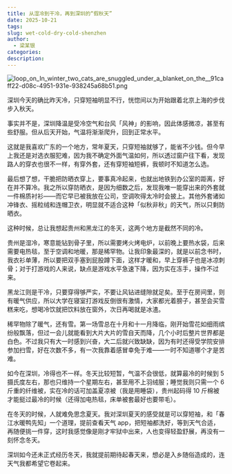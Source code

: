 ```yaml
---
title: 从湿冷到干冷，再到深圳的“假秋天”
date: 2025-10-21
tags:
slug: wet-cold-dry-cold-shenzhen
author:
  - 梁某银
categories:
description:
---
```

![loop_on_In_winter_two_cats_are_snuggled_under_a_blanket_on_the__91caff22-d08c-4951-931e-938245a68b51.png](https://img.liangmouyin.com/2025/10/6483ace229759417c944b704127f2805.png)

深圳今天的确比昨天冷，只穿短袖明显不行，恍惚间以为开始跟着北京上海的步伐步入秋天。

事实并不是，深圳降温是受冷空气和台风「风神」的影响，因此体感微凉，甚至有些舒服。但从后天开始，气温将渐渐爬升，回到正常水平。

这就是我喜欢广东的一个地方，常年夏天，只穿短袖就够了，能省不少钱。但今早上我还是对选衣服犯难，因为我不确定外面气温如何，所以透过窗户往下看，发现路人的穿衣也很不一样，有穿外套，还有穿短袖短裤，我顿时不知道怎么选。

最后想了想，干脆把防晒衣穿上，要事真冷起来，也就出地铁到办公室的距离，好在并不算冷。我之所以穿防晒衣，是因为细数之后，发现我唯一能穿出来的外套就一件棉质衬衫——而它早已被我放在公司，空调吹得太冷时会披上。其他外套诸如冲锋衣、摇粒绒和连帽卫衣，明显就不适合这种「似秋非秋」的天气，所以只剩防晒衣。

这种时候，总让我想起贵州和黑龙江的冬天，这两个地方是截然不同的冷。

贵州是湿冷，寒意能钻到骨子里，所以需要烤火烤电炉，以前晚上要热水袋，后来需要电热毯，至于空调和地暖，那是稀罕物。让我印象最深的，就是以前念书时，我衣衫单薄，所以要把双手塞到屁股蹲下面，这样才暖和，早上穿裤子也是冰凉刺骨；对于打游戏的人来说，缺点是游戏水平急速下降，因为实在冻手，操作不过来。

黑龙江则是干冷，只要穿得够严实，不要让风钻进缝隙就足矣。至于在房间里，则有暖气供应，所以大学在寝室打游戏反倒很有激情，大家都光着膀子，甚至会买雪糕来吃，想喝冷饮就把饮料放在窗外，次日再喝就是冰渣。

稀罕物除了暖气，还有雪。第一场雪总在十月和十一月降临，刚开始雪花如细雨缤纷般飘落，但过一会儿就能看到大片大片的雪自天而降，几个小时后整片世界都是白色。不过我只有大一时感到兴奋，大二后就兴致缺缺，因为有时还得受学院安排参加扫雪，好在次数不多，有一次我靠着感冒幸免于难——一时不知道哪个才是苦难。

如今在深圳，冷得也不一样。冬天比较短暂，气温不会很低，就算最冷的时候到 5 摄氏度左右，那也只维持一个星期左右，甚至用不上羽绒服；睡觉我则只需一个 6 斤重的纤维被，实在冷的话可加盖夏凉被（我是用睡袋），贵州起码得 10 斤棉被才能挺过最冷的时候（还得加电热毯，床单被套最好也要带毛）。

在冬天的时候，人就难免思念夏天。我对深圳夏天的感受就是可以穿短袖，和「春江水暖鸭先知」一个道理，提前查看天气 app，把短袖都洗好，等到天气合适，再随便挑一件穿，这时我感觉像是刚才牢狱中出来，人也变得轻盈舒展，再没有一刻怀念冬天。

深圳如今还未正式经历冬天，我就提前期待起春天来，想必是入乡随俗造成的，连天气我都希望它卷起来。